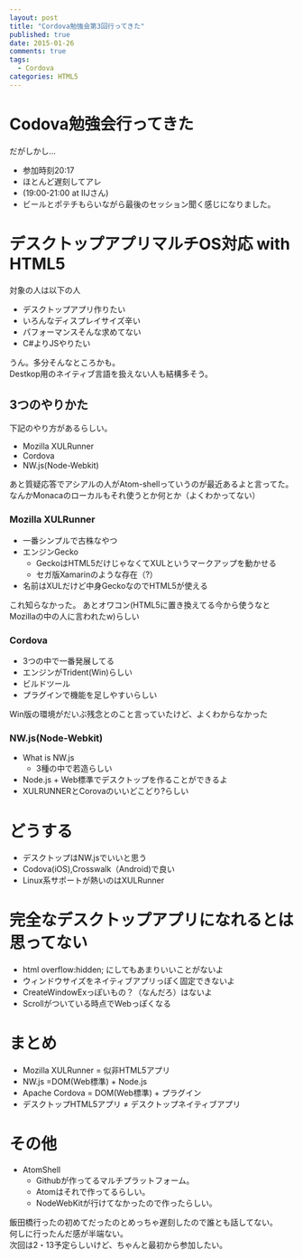 ```yaml
---
layout: post
title: "Cordova勉強会第3回行ってきた"
published: true
date: 2015-01-26
comments: true
tags: 
  - Cordova
categories: HTML5
---
```


# Codova勉強会行ってきた

だがしかし...

* 参加時刻20:17  
* ほとんど遅刻してアレ  
* (19:00-21:00 at IIJさん)  
* ビールとポテチもらいながら最後のセッション聞く感じになりました。  

# デスクトップアプリマルチOS対応 with HTML5

対象の人は以下の人  

* デスクトップアプリ作りたい  
* いろんなディスプレイサイズ辛い  
* パフォーマンスそんな求めてない  
* C#よりJSやりたい  

うん。多分そんなところかも。  
Destkop用のネイティブ言語を扱えない人も結構多そう。  

## 3つのやりかた

下記のやり方があるらしい。

 * Mozilla XULRunner
 * Cordova
 * NW.js(Node-Webkit)

あと質疑応答でアシアルの人がAtom-shellっていうのが最近あるよと言ってた。  
なんかMonacaのローカルもそれ使うとか何とか（よくわかってない）

<!-- more -->

### Mozilla XULRunner

 * 一番シンプルで古株なやつ
 * エンジンGecko
   - GeckoはHTML5だけじゃなくてXULというマークアップを動かせる
   - セガ版Xamarinのような存在（?）
 * 名前はXULだけど中身GeckoなのでHTML5が使える

これ知らなかった。
あとオワコン(HTML5に置き換えてる今から使うなとMozillaの中の人に言われたw)らしい

### Cordova
 * 3つの中で一番発展してる
 * エンジンがTrident(Win)らしい
 * ビルドツール
 * プラグインで機能を足しやすいらしい

Win版の環境がだいぶ残念とのこと言っていたけど、よくわからなかった

### NW.js(Node-Webkit)
 * What is NW.js
   - 3種の中で若造らしい
 * Node.js + Web標準でデスクトップを作ることができるよ 
 * XULRUNNERとCorovaのいいどこどり?らしい

# どうする
 * デスクトップはNW.jsでいいと思う
 * Codova(iOS),Crosswalk（Android)で良い
 * Linux系サポートが熱いのはXULRunner

# 完全なデスクトップアプリになれるとは思ってない
 * html overflow:hidden; にしてもあまりいいことがないよ
 * ウィンドウサイズをネイティブアプリっぽく固定できないよ
 * CreateWindowExっぽいもの？（なんだろ）はないよ
 * Scrollがついている時点でWebっぽくなる

# まとめ
  * Mozilla XULRunner = 似非HTML5アプリ
  * NW.js =DOM(Web標準) + Node.js
  * Apache Cordova = DOM(Web標準) + プラグイン
  * デスクトップHTML5アプリ ≠ デスクトップネイティブアプリ

# その他
 * AtomShell
   - Githubが作ってるマルチプラットフォーム。
   - Atomはそれで作ってるらしい。
   - NodeWebKitが行けてなかったので作ったらしい。

飯田橋行ったの初めてだったのとめっちゃ遅刻したので誰とも話してない。  
何しに行ったんだ感が半端ない。  
次回は2・13予定らしいけど、ちゃんと最初から参加したい。  

